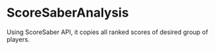 # ScoreSaberAnalysis
Using ScoreSaber API, it copies all ranked scores of desired group of players.
